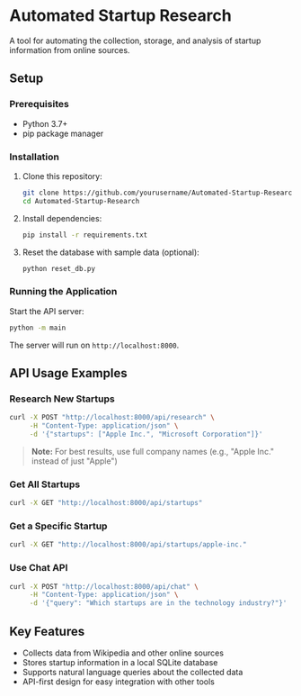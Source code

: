 # Automated Startup Research

A tool for automating the collection, storage, and analysis of startup information from online sources.

## Setup

### Prerequisites

- Python 3.7+
- pip package manager

### Installation

1. Clone this repository:
   ```bash
   git clone https://github.com/yourusername/Automated-Startup-Research.git
   cd Automated-Startup-Research
   ```

2. Install dependencies:
   ```bash
   pip install -r requirements.txt
   ```

3. Reset the database with sample data (optional):
   ```bash
   python reset_db.py
   ```

### Running the Application

Start the API server:
```bash
python -m main
```

The server will run on `http://localhost:8000`.

## API Usage Examples

### Research New Startups

```bash
curl -X POST "http://localhost:8000/api/research" \
     -H "Content-Type: application/json" \
     -d '{"startups": ["Apple Inc.", "Microsoft Corporation"]}'
```

> **Note:** For best results, use full company names (e.g., "Apple Inc." instead of just "Apple")

### Get All Startups

```bash
curl -X GET "http://localhost:8000/api/startups"
```

### Get a Specific Startup

```bash
curl -X GET "http://localhost:8000/api/startups/apple-inc."
```

### Use Chat API

```bash
curl -X POST "http://localhost:8000/api/chat" \
     -H "Content-Type: application/json" \
     -d '{"query": "Which startups are in the technology industry?"}'
```

## Key Features

- Collects data from Wikipedia and other online sources
- Stores startup information in a local SQLite database
- Supports natural language queries about the collected data
- API-first design for easy integration with other tools